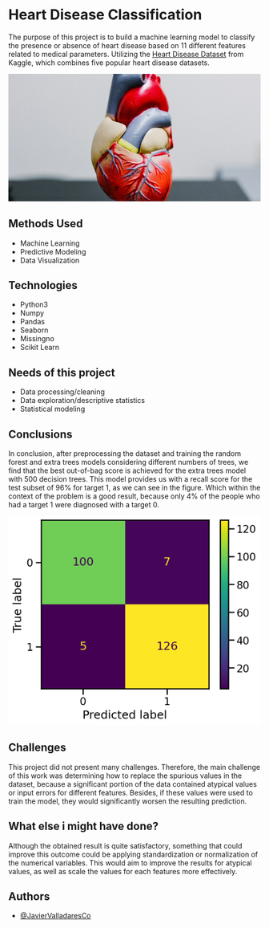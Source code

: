 
# Heart Disease Classification

The purpose of this project is to build a machine learning model to classify the presence or absence of heart disease based on 11 different features related to medical parameters. Utilizing the [Heart Disease Dataset](https://www.kaggle.com/datasets/mexwell/heart-disease-dataset/data) from Kaggle, which combines five popular heart disease datasets.

![Heart Image](/images/Heart_Disease.jpg "Heart Logo")


## Methods Used

 - Machine Learning
 - Predictive Modeling
 - Data Visualization


## Technologies

- Python3
- Numpy
- Pandas
- Seaborn
- Missingno
- Scikit Learn


## Needs of this project

- Data processing/cleaning
- Data exploration/descriptive statistics
- Statistical modeling

## Conclusions

In conclusion, after preprocessing the dataset and training the random forest and extra trees models considering different numbers of trees, we find that the best out-of-bag score is achieved for the extra trees model with 500 decision trees. This model provides us with a recall score for the test subset of 96% for target 1, as we can see in the figure. Which within the context of the problem is a good result, because only 4% of the people who had a target 1 were diagnosed with a target 0. 

![Confussion Matrix](/images/Confussion_Matrix.png "Confussion Matrix")

## Challenges

This project did not present many challenges. Therefore, the main challenge of this work was determining how to replace the spurious values in the dataset, because a significant portion of the data contained atypical values or input errors for different features. Besides, if these values were used to train the model, they would significantly worsen the resulting prediction.

## What else i might have done?

Although the obtained result is quite satisfactory, something that could improve this outcome could be applying standardization or normalization of the numerical variables. This would aim to improve the results for atypical values, as well as scale the values for each features more effectively.

## Authors

- [@JavierValladaresCo](https://www.github.com/JavierValladaresCo)


